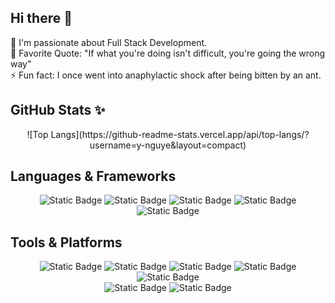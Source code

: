 ## Hi there 👋
🔭 I'm passionate about Full Stack Development.  
🌱 Favorite Quote: "If what you're doing isn't difficult, you're going the wrong way"  
⚡ Fun fact: I once went into anaphylactic shock after being bitten by an ant.  

<!--
<p align="center">
  <img src="https://media.giphy.com/media/MiZHDIEMFaNzHRRGth/giphy.gif" width="200" style="display: block; margin: auto;"/>
</p>
-->

<!--
**y-nguye/y-nguye** is a ✨ _special_ ✨ repository because its `README.md` (this file) appears on your GitHub profile.

Here are some ideas to get you started:

- 🔭 I’m currently working on ...
- 🌱 I’m currently learning ...
- 👯 I’m looking to collaborate on ...
- 🤔 I’m looking for help with ...
- 💬 Ask me about ...
- 📫 How to reach me: ...
- 😄 Pronouns: ...
- ⚡ Fun fact: ...
-->

## GitHub Stats ✨
<p align="center">
![Top Langs](https://github-readme-stats.vercel.app/api/top-langs/?username=y-nguye&layout=compact)
</p>

## Languages & Frameworks
<p align="center">
  <img alt="Static Badge" src="https://img.shields.io/badge/JavaScript-%23F7DF1E?style=for-the-badge&logo=javascript&logoColor=black">
  <img alt="Static Badge" src="https://img.shields.io/badge/php-%23777BB4?style=for-the-badge&logo=php&logoColor=white">
  <img alt="Static Badge" src="https://img.shields.io/badge/laravel-%23FF2D20?style=for-the-badge&logo=laravel&logoColor=white">
  <img alt="Static Badge" src="https://img.shields.io/badge/c-%23A8B9CC?style=for-the-badge&logo=c&logoColor=black">
  <img alt="Static Badge" src="https://img.shields.io/badge/c%2B%2B-%2300599C?style=for-the-badge&logo=c%2B%2B&logoColor=white">
</p>

## Tools & Platforms
<p align="center">
  <img alt="Static Badge" src="https://img.shields.io/badge/git-%23F05032?style=for-the-badge&logo=git&logoColor=white">
  <img alt="Static Badge" src="https://img.shields.io/badge/github-%23181717?style=for-the-badge&logo=github&logoColor=white">
  <img alt="Static Badge" src="https://img.shields.io/badge/mysql-%234479A1?style=for-the-badge&logo=mysql&logoColor=white">
  <img alt="Static Badge" src="https://img.shields.io/badge/espressif-%23E7352C?style=for-the-badge&logo=espressif&logoColor=white">
  <img alt="Static Badge" src="https://img.shields.io/badge/raspberry%20pi-%23A22846?style=for-the-badge&logo=raspberrypi">
  <br/>
  <img alt="Static Badge" src="https://img.shields.io/badge/visual%20studio%20code-%23007ACC?style=for-the-badge&logo=visualstudiocode&logoColor=white">
  <img alt="Static Badge" src="https://img.shields.io/badge/obsidian-%237C3AED?style=for-the-badge&logo=obsidian&logoColor=white">

</p>
